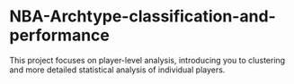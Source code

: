 # NBA-Archtype-classification-and-performance
This project focuses on player-level analysis, introducing you to clustering and more detailed statistical analysis of individual players.
